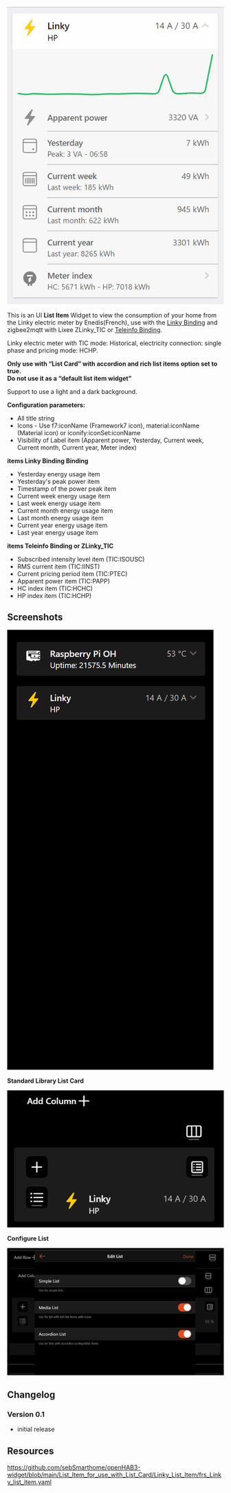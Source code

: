 ![Screen1](https://github.com/sebSmarthome/openHAB3-widget/raw/main/List_Item_for_use_with_List_Card/Linky_List_Item/screenshots/LinkyListItemScreenShot.gif)

This is an UI **List Item** Widget to view the consumption of your home from the Linky electric meter by Enedis(French), use with the [Linky Binding](https://www.openhab.org/addons/bindings/linky/) and zigbee2mqtt with Lixee ZLinky_TIC or [Teleinfo Binding](https://www.openhab.org/addons/bindings/teleinfo/).

Linky electric meter with TIC mode: Historical, electricity connection: single phase and pricing mode: HCHP.

**Only use with “List Card” with accordion and rich list items option set to true.<br>Do not use it as a “default list item widget”**

Support to use a light and a dark background.

**Configuration parameters:**

* All title string
* Icons - Use f7:iconName (Framework7 icon), material:iconName (Material icon) or iconify:iconSet:iconName
* Visibility of Label item (Apparent power, Yesterday, Current week, Current month, Current year, Meter index)

**items Linky Binding Binding**

* Yesterday energy usage item
* Yesterday's peak power item
* Timestamp of the power peak item
* Current week energy usage item
* Last week energy usage item
* Current month energy usage item
* Last month energy usage item
* Current year energy usage item
* Last year energy usage item
  
**items Teleinfo Binding or ZLinky_TIC**

* Subscribed intensity level item (TIC:ISOUSC)
* RMS current item (TIC:IINST)
* Current pricing period item (TIC:PTEC)
* Apparent power item (TIC:PAPP)
* HC index item (TIC:HCHC)
* HP index item (TIC:HCHP)

## Screenshots

![Screen4](https://github.com/sebSmarthome/openHAB3-widget/raw/main/List_Item_for_use_with_List_Card/Linky_List_Item/screenshots/LinkyListItemScreenShot4.gif)

**Standard Library List Card**

![Screen2](https://github.com/sebSmarthome/openHAB3-widget/raw/main/List_Item_for_use_with_List_Card/Linky_List_Item/screenshots/LinkyListItemScreenShot3.png)

**Configure List**

![Screen3](https://github.com/sebSmarthome/openHAB3-widget/raw/main/List_Item_for_use_with_List_Card/Astro_Moon_List_Item/screenshots/AstroMoonListItemScreenShot2.PNG)

## Changelog

### Version 0.1

* initial release

## Resources

<https://github.com/sebSmarthome/openHAB3-widget/blob/main/List_Item_for_use_with_List_Card/Linky_List_Item/frs_Linky_list_item.yaml>